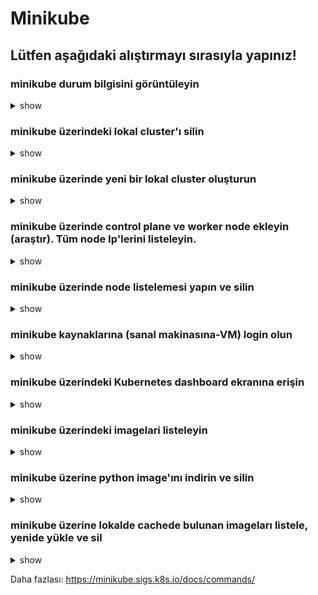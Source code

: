 # Minikube

## Lütfen aşağıdaki alıştırmayı sırasıyla yapınız!

### minikube durum bilgisini görüntüleyin

<details><summary>show</summary>
<p>

```bash
minikube status
```

</p>
</details>

### minikube üzerindeki lokal cluster'ı silin

<details><summary>show</summary>
<p>

```bash
minikube delete
```

</p>
</details>

### minikube üzerinde yeni bir lokal cluster oluşturun
<details><summary>show</summary>
<p>

```bash
minikube start
```

</p>
</details>

### minikube üzerinde control plane ve worker node ekleyin (araştır). Tüm node Ip'lerini listeleyin.
<details><summary>show</summary>
<p>

```bash
minikube node add --control-plane
minikube node add --worker
minikube ip
```

</p>
</details>

### minikube üzerinde node listelemesi yapın ve silin
<details><summary>show</summary>
<p>

```bash
minikube node list
minikube node delete
```

</p>
</details>

### minikube kaynaklarına (sanal makinasına-VM) login olun 
<details><summary>show</summary>
<p>

```bash
minikube ssh
```

</p>
</details>

### minikube üzerindeki Kubernetes dashboard ekranına erişin
<details><summary>show</summary>
<p>

```bash
minikube dashboard
```

</p>
</details>


### minikube üzerindeki imagelari listeleyin
<details><summary>show</summary>
<p>

```bash
minikube image ls
```

</p>
</details>


### minikube üzerine python image'ını indirin ve silin
<details><summary>show</summary>
<p>

```bash
minikube image pull python
minikube image rm image python
```

</p>
</details>


### minikube üzerine lokalde cachede bulunan imageları listele, yenide yükle ve sil 
<details><summary>show</summary>
<p>

```bash
minikube cache list
minikube cache reload
minikube cache delete 
```

</p>
</details>

Daha fazlası: https://minikube.sigs.k8s.io/docs/commands/
